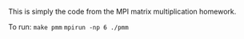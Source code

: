 This is simply the code from the MPI matrix multiplication homework. 

To run:
`make pmm`
`mpirun -np 6 ./pmm`